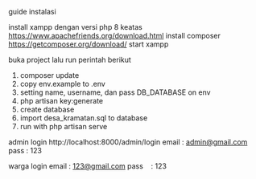 guide instalasi

install xampp dengan versi php 8 keatas https://www.apachefriends.org/download.html
install composer https://getcomposer.org/download/
start xampp

buka project lalu run perintah berikut
1. composer update
2. copy env.example to .env
2. setting name, username, dan pass DB_DATABASE on env
3. php artisan key:generate
4. create database
5. import desa_kramatan.sql to database
6. run with php artisan serve

admin login 
http://localhost:8000/admin/login
email   : admin@gmail.com
pass    : 123

warga login
email   : 123@gmail.com
pass    : 123